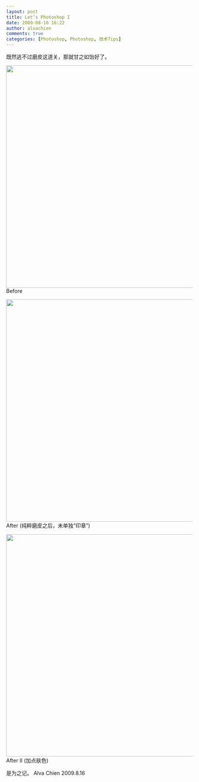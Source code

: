 ```yaml
---
layout: post
title: Let’s Photoshop I
date: 2009-08-16 16:22
author: alvachien
comments: true
categories: [Photoshop, Photoshop, 技术Tips]
---
```

既然逃不过磨皮这道关，那就甘之如饴好了。

<a href="http://www.alvachien.com/alvablog/wp-content/uploads/2010/10/PS_1.jpg"><img class="alignnone size-full wp-image-570" title="PS_1" src="http://www.alvachien.com/alvablog/wp-content/uploads/2010/10/PS_1.jpg" alt="" width="600" /></a>
Before

<a href="http://www.alvachien.com/alvablog/wp-content/uploads/2010/10/PS_2.jpg"><img class="alignnone size-full wp-image-571" title="PS_2" src="http://www.alvachien.com/alvablog/wp-content/uploads/2010/10/PS_2.jpg" alt="" width="600" /></a>
After (纯粹磨皮之后，未单独“印章”)

<a href="http://www.alvachien.com/alvablog/wp-content/uploads/2010/10/PS_3.jpg"><img class="alignnone size-full wp-image-572" title="PS_3" src="http://www.alvachien.com/alvablog/wp-content/uploads/2010/10/PS_3.jpg" alt="" width="600" /></a>
After II (加点肤色)

是为之记。
Alva Chien
2009.8.16
